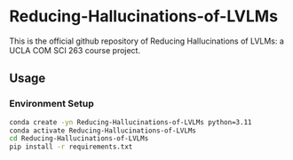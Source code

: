 # Reducing-Hallucinations-of-LVLMs

This is the official github repository of Reducing Hallucinations of LVLMs: a UCLA COM SCI 263 course project.

##  Usage
### Environment Setup
```bash
conda create -yn Reducing-Hallucinations-of-LVLMs python=3.11
conda activate Reducing-Hallucinations-of-LVLMs
cd Reducing-Hallucinations-of-LVLMs
pip install -r requirements.txt
```
